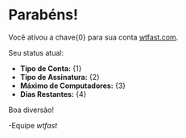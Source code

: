 ﻿# Parabéns! 
Você ativou a chave{0} para sua conta [wtfast.com](https://wtfast.com).


Seu status atual:


* **Tipo de Conta:** {1}
* **Tipo de Assinatura:** {2}
* **Máximo de Computadores:** {3}
* **Dias Restantes:** {4}


Boa diversão!


-Equipe *wtfast*